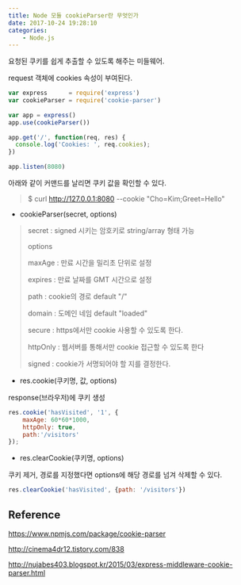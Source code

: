 ```yaml
---
title: Node 모듈 cookieParser란 무엇인가
date: 2017-10-24 19:28:10
categories:
    - Node.js
---
```


요청된 쿠키를 쉽게 추출할 수 있도록 해주는 미들웨어.

request 객체에 cookies 속성이 부여된다.

````javascript
var express      = require('express')
var cookieParser = require('cookie-parser')
 
var app = express()
app.use(cookieParser())
 
app.get('/', function(req, res) {
  console.log('Cookies: ', req.cookies);
})
 
app.listen(8080)
````

아래와 같이 커맨드를 날리면 쿠키 값을 확인할 수 있다.

> $ curl http://127.0.0.1:8080 --cookie "Cho=Kim;Greet=Hello" 

- cookieParser(secret, options)

> secret : signed 시키는 암호키로 string/array 형태 가능
>
> options
>
> maxAge : 만료 시간을 밀리초 단위로 설정
>
> expires : 만료 날짜를 GMT 시간으로 설정
>
> path : cookie의 경로 default "/"
>
> domain : 도메인 네임 default "loaded"
>
> secure : https에서만 cookie 사용할 수 있도록 한다.
>
> httpOnly : 웹서버를 통해서만 cookie 접근할 수 있도록 한다
>
> signed : cookie가 서명되어야 할 지를 결정한다.

- res.cookie(쿠키명, 값, options)

response(브라우저)에 쿠키 생성

````javascript
res.cookie('hasVisited', '1', {
    maxAge: 60*60*1000,
    httpOnly: true,
    path:'/visitors'
});
````

- res.clearCookie(쿠키명, options)

쿠키 제거, 경로를 지정했다면 options에 해당 경로를 넘겨 삭제할 수 있다.

````javascript
res.clearCookie('hasVisited', {path: '/visitors'})
````

## Reference

https://www.npmjs.com/package/cookie-parser

http://cinema4dr12.tistory.com/838

http://nujabes403.blogspot.kr/2015/03/express-middleware-cookie-parser.html